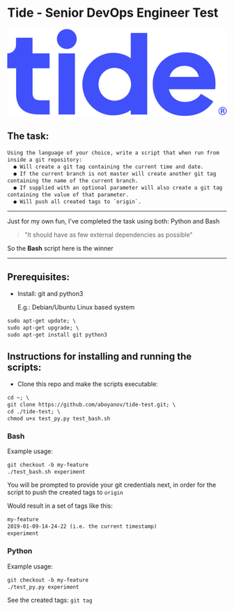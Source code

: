 # Tide - Senior DevOps Engineer Test

![](https://github.com/aboyanov/tide-test/blob/master/tide_logo.png)

## The task:
```
Using the language of your choice, write a script that when run from inside a git repository:
  ● Will create a git tag containing the current time and date.
  ● If the current branch is not master will create another git tag containing the name of the current branch.
  ● If supplied with an optional parameter will also create a git tag containing the value of that parameter.
  ● Will push all created tags to `origin`.
```

------------
Just for my own fun, I've completed the task using both: Python and Bash
> "It should have as few external dependencies as possible"

So the **Bash** script here is the winner

------------

## Prerequisites:
* Install: git and python3

  E.g.: Debian/Ubuntu Linux based system
```
sudo apt-get update; \
sudo apt-get upgrade; \
sudo apt-get install git python3
```

## Instructions for installing and running the scripts:
* Clone this repo and make the scripts executable:
```
cd ~; \
git clone https://github.com/aboyanov/tide-test.git; \
cd ./tide-test; \
chmod u+x test_py.py test_bash.sh
```
### Bash
Example usage:
```
git checkout -b my-feature
./test_bash.sh experiment
```
You will be prompted to provide your git credentials next, in order for the script to push the created tags to `origin`

Would result in a set of tags like this:
```
my-feature
2019-01-09-14-24-22 (i.e. the current timestamp)
experiment
```
### Python
Example usage:
```
git checkout -b my-feature
./test_py.py experiment
```
See the created tags:
`git tag`
